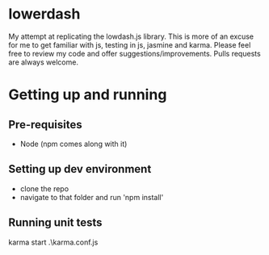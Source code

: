 lowerdash
=========

My attempt at replicating the lowdash.js library. 
This is more of an excuse for me to get familiar with js, testing in js, jasmine and karma.
Please feel free to review my code and offer suggestions/improvements. Pulls requests are always welcome.

Getting up and running
======================
Pre-requisites
--------------
 + Node (npm comes along with it)
 
Setting up dev environment
--------------------------
 + clone the repo
 + navigate to that folder and run 'npm install'

Running unit tests
------------------
karma start .\karma.conf.js